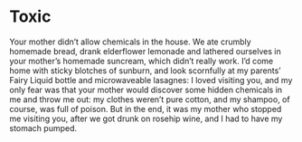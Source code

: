 Toxic
=====Your mother didn’t allow chemicals in the house. We ate crumbly homemade bread, drank elderflower lemonade and lathered ourselves in your mother’s homemade suncream, which didn’t really work. I’d come home with sticky blotches of sunburn, and look scornfully at my parents’ Fairy Liquid bottle and microwaveable lasagnes: I loved visiting you, and my only fear was that your mother would discover some hidden chemicals in me and throw me out: my clothes weren’t pure cotton, and my shampoo, of course, was full of poison. But in the end, it was my mother who stopped me visiting you, after we got drunk on rosehip wine, and I had to have my stomach pumped.